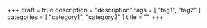 +++
draft = true
description = "description"
tags = [ "tag1", "tag2" ]
categories = [ "category1", "category2" ]
title = ""
+++
